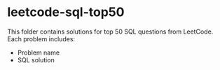 # leetcode-sql-top50

This folder contains solutions for top 50 SQL questions from LeetCode. Each problem includes:
- Problem name 
- SQL solution
